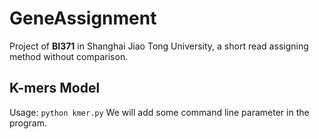 # GeneAssignment
Project of **BI371** in Shanghai Jiao Tong University, a short read assigning method without comparison.

## K-mers Model
Usage: `python kmer.py`
We will add some command line parameter in the program. 
